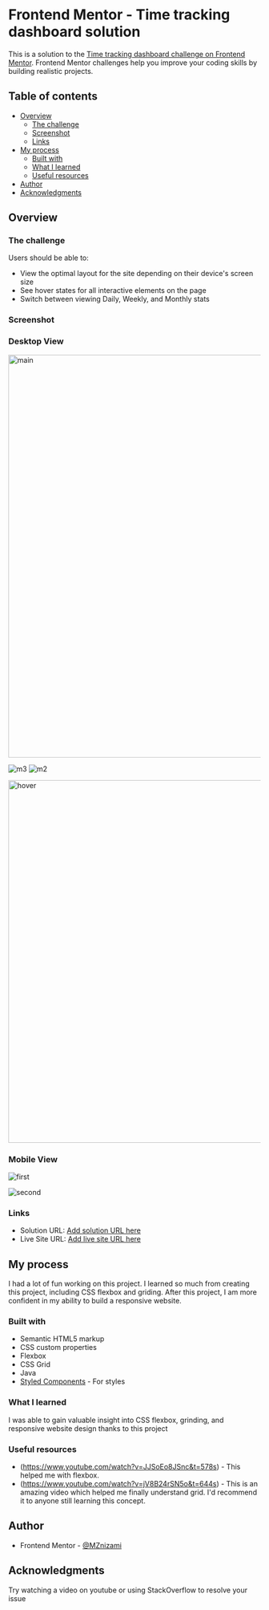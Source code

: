 # Frontend Mentor - Time tracking dashboard solution

This is a solution to the [Time tracking dashboard challenge on Frontend Mentor](https://www.frontendmentor.io/challenges/time-tracking-dashboard-UIQ7167Jw). Frontend Mentor challenges help you improve your coding skills by building realistic projects. 

## Table of contents

- [Overview](#overview)
  - [The challenge](#the-challenge)
  - [Screenshot](#screenshot)
  - [Links](#links)
- [My process](#my-process)
  - [Built with](#built-with)
  - [What I learned](#what-i-learned)
  - [Useful resources](#useful-resources)
- [Author](#author)
- [Acknowledgments](#acknowledgments)


## Overview

### The challenge

Users should be able to:

- View the optimal layout for the site depending on their device's screen size
- See hover states for all interactive elements on the page
- Switch between viewing Daily, Weekly, and Monthly stats

### Screenshot
### Desktop View
<img width="803" alt="main" src="https://user-images.githubusercontent.com/79615998/142923504-48a0eaf7-46c0-4b30-bb79-4293f13d5743.png">

![m3](https://user-images.githubusercontent.com/79615998/142924162-217b3f0f-f840-4eb8-9355-953a784932e3.png)
![m2](https://user-images.githubusercontent.com/79615998/142924123-43dc4d8c-7aba-4fe9-ba9a-7c7709cff0ba.png)

<img width="723" alt="hover" src="https://user-images.githubusercontent.com/79615998/142923551-81d9920a-48f7-4779-a134-da7b43fafe20.png">

### Mobile View
![first](https://user-images.githubusercontent.com/79615998/142923578-0f134bed-3c32-4414-ae1b-f889c4f060d4.png)

![second](https://user-images.githubusercontent.com/79615998/142923633-a33db9b0-7c5d-40d9-8432-1c650f624a3e.png)



### Links

- Solution URL: [Add solution URL here](https://your-solution-url.com)
- Live Site URL: [Add live site URL here](https://your-live-site-url.com)

## My process
I had a lot of fun working on this project. I learned so much from creating this project, including CSS flexbox and griding. After this project, I am more confident in my ability to build a responsive website. 

### Built with

- Semantic HTML5 markup
- CSS custom properties
- Flexbox
- CSS Grid
- Java
- [Styled Components](https://styled-components.com/) - For styles

### What I learned

I was able to gain valuable insight into CSS flexbox, grinding, and responsive website design thanks to this project 

### Useful resources

- (https://www.youtube.com/watch?v=JJSoEo8JSnc&t=578s) - This helped me with flexbox.
- (https://www.youtube.com/watch?v=jV8B24rSN5o&t=644s) - This is an amazing video which helped me finally understand grid. I'd recommend it to anyone still learning this concept.

## Author

- Frontend Mentor - [@MZnizami](https://www.frontendmentor.io/profile/MZnizami)

## Acknowledgments

Try watching a video on youtube or using StackOverflow to resolve your issue 



